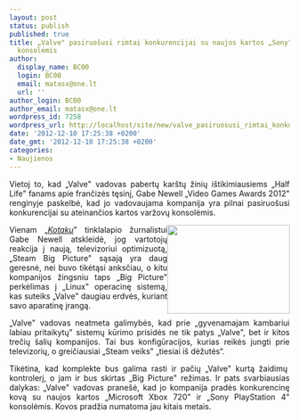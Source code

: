 ```yaml
---
layout: post
status: publish
published: true
title: „Valve" pasiruošusi rimtai konkurencijai su naujos kartos „Sony" ir „Microsoft"
  konsolėmis
author:
  display_name: BC00
  login: BC00
  email: matasx@one.lt
  url: ''
author_login: BC00
author_email: matasx@one.lt
wordpress_id: 7258
wordpress_url: http://localhost/site/new/valve_pasiruosusi_rimtai_konkurencijai_su_naujos_kartos_sony_ir_microsoft_konsolemis/
date: '2012-12-10 17:25:38 +0200'
date_gmt: '2012-12-10 17:25:38 +0200'
categories:
- Naujienos
---
```

<p style="text-align: justify;">
	Vietoj to, kad &bdquo;Valve&quot; vadovas pabertų kar&scaron;tų žinių i&scaron;tikimiausiems &bdquo;Half Life&quot; fanams apie frančizės tęsinį, Gabe Newell &bdquo;Video Games Awards 2012&quot; renginyje paskelbė, kad jo vadovaujama kompanija yra pilnai pasiruo&scaron;usi konkurencijai su ateinančios kartos varžovų konsolėmis.</p>
<p style="text-align: justify;">
	<img alt="" src="http://technews.lt/userfiles/steambox.jpg" style="width: 220px; height: 159px; float: right;" />Vienam <a href="http://kotaku.com/5966860/gabe-newell-living-room-pcs-will-compete-with-next+gen-consoles">&bdquo;<em>Kotaku</em></a>&quot; tinklalapio žurnalistui Gabe Newell atskleidė, jog vartotojų reakcija į naują, televizoriui optimizuotą, &bdquo;Steam Big Picture&quot; sąsają yra daug geresnė, nei buvo tikėtąsi anksčiau, o kitu kompanijos žingsniu taps &bdquo;Big Picture&quot; perkėlimas į &bdquo;Linux&quot; operacinę sistemą, kas suteiks &bdquo;Valve&quot; daugiau erdvės, kuriant savo aparatinę įrangą.</p>
<p style="text-align: justify;">
	&bdquo;Valve&quot; vadovas neatmeta galimybės, kad prie &bdquo;gyvenamajam kambariui labiau pritaikytų&quot; sistemų kūrimo prisidės ne tik patys &bdquo;Valve&quot;, bet ir kitos trečių &scaron;alių kompanijos. Tai bus konfigūracijos, kurias reikės jungti prie televizorių, o greičiausiai &bdquo;Steam veiks&quot; &bdquo;tiesiai i&scaron; dėžutės&ldquo;.</p>
<p style="text-align: justify;">
	Tikėtina, kad komplekte bus galima rasti ir pačių &bdquo;Valve&quot; kurtą žaidimų&nbsp; kontrolerį, o jam ir bus skirtas &bdquo;Big Picture&quot; režimas. Ir pats svarbiausias dalykas: &bdquo;Valve&quot; vadovas prane&scaron;ė, kad jo kompanija pradės konkurencinę kovą su naujos kartos &bdquo;Microsoft Xbox 720&quot; ir &bdquo;Sony PlayStation 4&quot; konsolėmis. Kovos pradžia numatoma jau kitais metais.</p>
